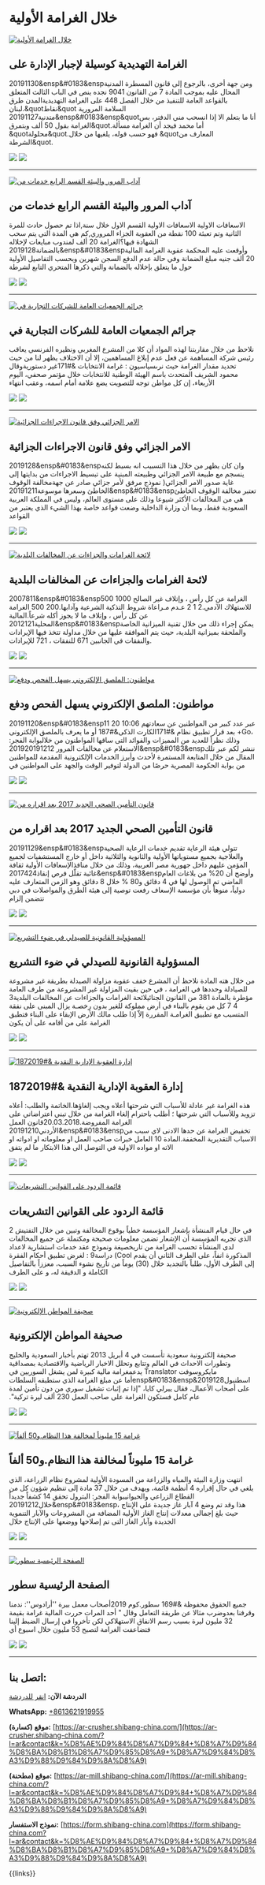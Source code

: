 # خلال الغرامة الأولية

<a href="https://swt.shibang-china.com/?n=lxq&l=ar&img&k=%D8%AE%D9%84%D8%A7%D9%84+%D8%A7%D9%84%D8%BA%D8%B1%D8%A7%D9%85%D8%A9+%D8%A7%D9%84%D8%A3%D9%88%D9%84%D9%8A%D8%A9" target="_blank">![خلال الغرامة الأولية](http://static.shibang-china.com/all-800x300/673.jpg)</a>

## الغرامة التهديدية كوسيلة لإجبار الإدارة على
20191130&ensp&#0183&enspومن جهة أخرى، بالرجوع إلى قانون المسطرة المدنية المحال عليه بموجب المادة 7 من القانون 9041 نجده ينص في الباب الثالث المتعلق بالقواعد العامة للتنفيذ من خلال الفصل 448 على الغرامة التهديديةالمدن طرق لبنان.&quotنقاط&quot السلامة المرورية متدنية20191127&ensp&#0183&ensp&quotأنا ما بتعلم الا إذا انسحب مني الدفتر، بس الغرامة بقول 50 ألف وبتمرق&quot.أما محمد فيجد أن الغرامة مسألة &quotمحلولة&quot.فهو حسب قوله، يلغيها من خلال &quotالمعارف من الشرطة&quot.


<a href="https://whatsapp.shibangsoft.com/WhatsApp.php" target="_blank" title="WhatsApp">![](http://static.shibang-china.com/icon/whatsapp.png)</a> <a href="https://swt.shibang-china.com/?n=lxq&l=ar&icon&k=%D8%AE%D9%84%D8%A7%D9%84+%D8%A7%D9%84%D8%BA%D8%B1%D8%A7%D9%85%D8%A9+%D8%A7%D9%84%D8%A3%D9%88%D9%84%D9%8A%D8%A9" target="_blank">![](http://static.shibang-china.com/icon/chat-ar.png)</a>

---

<a href="https://swt.shibang-china.com/?n=lxq&l=ar&img&k=%D8%AE%D9%84%D8%A7%D9%84+%D8%A7%D9%84%D8%BA%D8%B1%D8%A7%D9%85%D8%A9+%D8%A7%D9%84%D8%A3%D9%88%D9%84%D9%8A%D8%A9" target="_blank">![آداب المرور والبيئة القسم الرابع خدمات من](http://static.shibang-china.com/all-800x300/497.jpg)</a>

## آداب المرور والبيئة القسم الرابع خدمات من
الاسعافات الاولية الاسعافات الاولية القسم الاول خلال سنة,اذا تم حصول حادث للمرة الثانية وتم تعبئة 100 نقطة من العقوبة الجزاء المروري,كم هي المدة التي يتم سحب الشهادة فيها؟الغرامة 20 ألف لمندوب مبايعات لإخلاله بالضمانة2019128&ensp&#0183&enspوأوقعت عليه المحكمة عقوبة الغرامة المالية 20 ألف جنيه مبلغ الضمانة وفي حالة عدم الدفع السجن شهرين وبحسب التفاصيل الأولية حول ما يتعلق بإخلاله بالضمانة والتي ذكرها المتحري التابع لشرطة


<a href="https://whatsapp.shibangsoft.com/WhatsApp.php" target="_blank" title="WhatsApp">![](http://static.shibang-china.com/icon/whatsapp.png)</a> <a href="https://swt.shibang-china.com/?n=lxq&l=ar&icon&k=%D8%AE%D9%84%D8%A7%D9%84+%D8%A7%D9%84%D8%BA%D8%B1%D8%A7%D9%85%D8%A9+%D8%A7%D9%84%D8%A3%D9%88%D9%84%D9%8A%D8%A9" target="_blank">![](http://static.shibang-china.com/icon/chat-ar.png)</a>

---

<a href="https://swt.shibang-china.com/?n=lxq&l=ar&img&k=%D8%AE%D9%84%D8%A7%D9%84+%D8%A7%D9%84%D8%BA%D8%B1%D8%A7%D9%85%D8%A9+%D8%A7%D9%84%D8%A3%D9%88%D9%84%D9%8A%D8%A9" target="_blank">![جرائم الجمعيات العامة للشركات التجارية في](http://static.shibang-china.com/all-800x300/41.jpg)</a>

## جرائم الجمعيات العامة للشركات التجارية في
نلاحظ من خلال مقاربتنا لهذه المواد أن كلا من المشرع المغربي ونظيره الفرنسي يعاقب رئيس شركة المساهمة عن فعل عدم إبلاغ المساهمين، إلا أن الاختلاف يظهر لنا من حيث تحديد مقدار الغرامة حيث نرىسياسيون : غرامة الانتخابات &#171غير دستوريةوقال محمود الشريف المتحدث باسم الهيئة الوطنية للانتخابات خلال مؤتمر صحفي، اليوم الأربعاء، إن كل مواطن توجه للتصويت يضع علامة أمام اسمه، وعقب انتهاء


<a href="https://whatsapp.shibangsoft.com/WhatsApp.php" target="_blank" title="WhatsApp">![](http://static.shibang-china.com/icon/whatsapp.png)</a> <a href="https://swt.shibang-china.com/?n=lxq&l=ar&icon&k=%D8%AE%D9%84%D8%A7%D9%84+%D8%A7%D9%84%D8%BA%D8%B1%D8%A7%D9%85%D8%A9+%D8%A7%D9%84%D8%A3%D9%88%D9%84%D9%8A%D8%A9" target="_blank">![](http://static.shibang-china.com/icon/chat-ar.png)</a>

---

<a href="https://swt.shibang-china.com/?n=lxq&l=ar&img&k=%D8%AE%D9%84%D8%A7%D9%84+%D8%A7%D9%84%D8%BA%D8%B1%D8%A7%D9%85%D8%A9+%D8%A7%D9%84%D8%A3%D9%88%D9%84%D9%8A%D8%A9" target="_blank">![الامر الجزائي وفق قانون الاجراءات الجزائية](http://static.shibang-china.com/all-800x300/749.jpg)</a>

## الامر الجزائي وفق قانون الاجراءات الجزائية
2019128&ensp&#0183&enspوان كان يظهر من خلال هذا التسبيب انه بسيط لكنه ينسجم مع طبيعة الامر الجزائي وطبيعته المبنية على تبسيط الاجراءات من بدايتها إلى غاية صدور الامر الجزائي( نموذج مرفق لأمر جزائي صادر عن جهةمخالفة الوقوف الخاطئ وسعرها موسوعة20191211&ensp&#0183&enspتعتبر مخالفة الوقوف الخاطئ هي من المخالفات الأكثر شيوعا وذلك على مستوى العالم، وليس في المملكة العربية السعودية فقط، وبما أن وزارة الداخلية وضعت قواعد خاصة بهذا الشيء الذي يعتبر من القواعد


<a href="https://whatsapp.shibangsoft.com/WhatsApp.php" target="_blank" title="WhatsApp">![](http://static.shibang-china.com/icon/whatsapp.png)</a> <a href="https://swt.shibang-china.com/?n=lxq&l=ar&icon&k=%D8%AE%D9%84%D8%A7%D9%84+%D8%A7%D9%84%D8%BA%D8%B1%D8%A7%D9%85%D8%A9+%D8%A7%D9%84%D8%A3%D9%88%D9%84%D9%8A%D8%A9" target="_blank">![](http://static.shibang-china.com/icon/chat-ar.png)</a>

---

<a href="https://swt.shibang-china.com/?n=lxq&l=ar&img&k=%D8%AE%D9%84%D8%A7%D9%84+%D8%A7%D9%84%D8%BA%D8%B1%D8%A7%D9%85%D8%A9+%D8%A7%D9%84%D8%A3%D9%88%D9%84%D9%8A%D8%A9" target="_blank">![لائحة الغرامات والجزاءات عن المخالفات البلدية](http://static.shibang-china.com/all-800x300/297.jpg)</a>

## لائحة الغرامات والجزاءات عن المخالفات البلدية
2007811&ensp&#0183&ensp500 1000 الغرامة عن كل رأس ، وإتلاف غير الصالح للاستهلاك الآدمي.2 1 2 عـدم مـراعاة شروط التذكية الشرعية وآدابها.200 500 الغرامة عن كل رأس ، وإتلاف ما لا يجوز أكله شرعاً.المالية المحلية2012121&ensp&#0183&enspيمكن إجراء ذلك من خلال تقنية الميزانية الخاصة والملحقة بميزانية البلدية، حيث يتم الموافقة عليها من خلال مداولة تتخذ فيها الإيرادات والنفقات في الجانبين 671 للنفقات ، 721 للإيرادات.


<a href="https://whatsapp.shibangsoft.com/WhatsApp.php" target="_blank" title="WhatsApp">![](http://static.shibang-china.com/icon/whatsapp.png)</a> <a href="https://swt.shibang-china.com/?n=lxq&l=ar&icon&k=%D8%AE%D9%84%D8%A7%D9%84+%D8%A7%D9%84%D8%BA%D8%B1%D8%A7%D9%85%D8%A9+%D8%A7%D9%84%D8%A3%D9%88%D9%84%D9%8A%D8%A9" target="_blank">![](http://static.shibang-china.com/icon/chat-ar.png)</a>

---

<a href="https://swt.shibang-china.com/?n=lxq&l=ar&img&k=%D8%AE%D9%84%D8%A7%D9%84+%D8%A7%D9%84%D8%BA%D8%B1%D8%A7%D9%85%D8%A9+%D8%A7%D9%84%D8%A3%D9%88%D9%84%D9%8A%D8%A9" target="_blank">![مواطنون: الملصق الإلكتروني يسهل الفحص ودفع](http://static.shibang-china.com/all-800x300/1202.jpg)</a>

## مواطنون: الملصق الإلكتروني يسهل الفحص ودفع
20191120&ensp&#0183&ensp11 20 10:06 عبر عدد كبير من المواطنين عن سعادتهم بعد قرار تطبيق نظام &#171الكارت الذكى&#187 أو ما يعرف بالملصق الإلكترونى +Go، وذلك نظراً للعديد من المميزات والفوائد التى ساقها المواطنون من خلالبوابة الفجر: الاستعلام عن مخالفات المرور 201920191212&ensp&#0183&enspننشر لكم عبر تلك المقال من خلال المتابعة المستمرة لأحدث وأبرز الخدمات الإلكترونية المقدمة للمواطنين من بوابة الحكومة المصرية حرصًا من الدولة لتوفير الوقت والجهد على المواطنين في


<a href="https://whatsapp.shibangsoft.com/WhatsApp.php" target="_blank" title="WhatsApp">![](http://static.shibang-china.com/icon/whatsapp.png)</a> <a href="https://swt.shibang-china.com/?n=lxq&l=ar&icon&k=%D8%AE%D9%84%D8%A7%D9%84+%D8%A7%D9%84%D8%BA%D8%B1%D8%A7%D9%85%D8%A9+%D8%A7%D9%84%D8%A3%D9%88%D9%84%D9%8A%D8%A9" target="_blank">![](http://static.shibang-china.com/icon/chat-ar.png)</a>

---

<a href="https://swt.shibang-china.com/?n=lxq&l=ar&img&k=%D8%AE%D9%84%D8%A7%D9%84+%D8%A7%D9%84%D8%BA%D8%B1%D8%A7%D9%85%D8%A9+%D8%A7%D9%84%D8%A3%D9%88%D9%84%D9%8A%D8%A9" target="_blank">![قانون التأمين الصحي الجديد 2017 بعد اقراره من](http://static.shibang-china.com/all-800x300/990.jpg)</a>

## قانون التأمين الصحي الجديد 2017 بعد اقراره من
20191129&ensp&#0183&enspتتولي هيئة الرعاية تقديم خدمات الرعاية الصحية والعلاجية بجميع مستوياتها الأولية والثانوية والثلاثية داخل أو خارج المستشفيات لجميع المؤمن عليهم داخل جهورية مصر العربية، وذلك من خلال منافذالإسعافات الأولية ثقافة غائبة تقلّل فرص إنقاذ2017424&ensp&#0183&enspوأوضح أن 20% من بلاغات العام الماضي تم الوصول لها في 4 دقائق و80 % خلال 8 دقائق وهو الزمن المتعارف عليه دولياً، منوهاً بأن مؤسسة الإسعاف رفعت توصية إلى هيئة الطرق والمواصلات في دبي تتضمن إلزام


<a href="https://whatsapp.shibangsoft.com/WhatsApp.php" target="_blank" title="WhatsApp">![](http://static.shibang-china.com/icon/whatsapp.png)</a> <a href="https://swt.shibang-china.com/?n=lxq&l=ar&icon&k=%D8%AE%D9%84%D8%A7%D9%84+%D8%A7%D9%84%D8%BA%D8%B1%D8%A7%D9%85%D8%A9+%D8%A7%D9%84%D8%A3%D9%88%D9%84%D9%8A%D8%A9" target="_blank">![](http://static.shibang-china.com/icon/chat-ar.png)</a>

---

<a href="https://swt.shibang-china.com/?n=lxq&l=ar&img&k=%D8%AE%D9%84%D8%A7%D9%84+%D8%A7%D9%84%D8%BA%D8%B1%D8%A7%D9%85%D8%A9+%D8%A7%D9%84%D8%A3%D9%88%D9%84%D9%8A%D8%A9" target="_blank">![المسؤولية القانونية للصيدلي في ضوء التشريع](http://static.shibang-china.com/all-800x300/1210.jpg)</a>

## المسؤولية القانونية للصيدلي في ضوء التشريع
من خلال هته المادة نلاحظ أن المشرع خفف عقوبة مزاولة الصيدلة بطريقة غير مشروعة للصيادلة وحددها في الغرامة ، في حين بقيت المزاولة غير المشروعة من طرف العامة مؤطرة بالمادة 381 من القانون الجنائيلائحة الغرامات والجزاءات عن المخالفات البلدية3 4 7 كل من يقوم بالبناء في أرض مملوكة للغير بدون رخصـة يزال المبنى على نفقة المتسبب مع تطبيق الغرامـة المقررة إلاّ إذا طلب مالك الأرض الإبقاء على البناء فتطبق الغرامة على من أقامه على أن يكون


<a href="https://whatsapp.shibangsoft.com/WhatsApp.php" target="_blank" title="WhatsApp">![](http://static.shibang-china.com/icon/whatsapp.png)</a> <a href="https://swt.shibang-china.com/?n=lxq&l=ar&icon&k=%D8%AE%D9%84%D8%A7%D9%84+%D8%A7%D9%84%D8%BA%D8%B1%D8%A7%D9%85%D8%A9+%D8%A7%D9%84%D8%A3%D9%88%D9%84%D9%8A%D8%A9" target="_blank">![](http://static.shibang-china.com/icon/chat-ar.png)</a>

---

<a href="https://swt.shibang-china.com/?n=lxq&l=ar&img&k=%D8%AE%D9%84%D8%A7%D9%84+%D8%A7%D9%84%D8%BA%D8%B1%D8%A7%D9%85%D8%A9+%D8%A7%D9%84%D8%A3%D9%88%D9%84%D9%8A%D8%A9" target="_blank">![إدارة العقوبة الإدارية النقدية &#1872019](http://static.shibang-china.com/all-800x300/165.jpg)</a>

## إدارة العقوبة الإدارية النقدية &#1872019
هذه الغرامة غير عادلة للأسباب التي شرحتها أعلاه ويجب إلغاؤها.الخاتمة والطلب: أعلاه تزويد وللأسباب التي شرحتها ؛ أطلب باحترام إلغاء الغرامة من خلال تبني اعتراضاتي على الغرامة المفروضة.20.03.2018قانون العمل الأردني20191210&ensp&#0183&enspتخفيض الغرامة عن حدها الادنى لاي سبب من الاسباب التقديرية المخففة.المادة 10 العامل خبرات صاحب العمل او معلوماته او ادواته او الاته او مواده الاولية في التوصل الى هذا الابتكار ما لم يتفق


<a href="https://whatsapp.shibangsoft.com/WhatsApp.php" target="_blank" title="WhatsApp">![](http://static.shibang-china.com/icon/whatsapp.png)</a> <a href="https://swt.shibang-china.com/?n=lxq&l=ar&icon&k=%D8%AE%D9%84%D8%A7%D9%84+%D8%A7%D9%84%D8%BA%D8%B1%D8%A7%D9%85%D8%A9+%D8%A7%D9%84%D8%A3%D9%88%D9%84%D9%8A%D8%A9" target="_blank">![](http://static.shibang-china.com/icon/chat-ar.png)</a>

---

<a href="https://swt.shibang-china.com/?n=lxq&l=ar&img&k=%D8%AE%D9%84%D8%A7%D9%84+%D8%A7%D9%84%D8%BA%D8%B1%D8%A7%D9%85%D8%A9+%D8%A7%D9%84%D8%A3%D9%88%D9%84%D9%8A%D8%A9" target="_blank">![قائمة الردود على القوانين التشريعات](http://static.shibang-china.com/all-800x300/894.jpg)</a>

## قائمة الردود على القوانين التشريعات
2 في حال قيام المنشأة بإشعار المؤسسة خطياً بوقوع المخالفة وتبين من خلال التفتيش الذي تجريه المؤسسة أن الإشعار تضمن معلومات صحيحة ومكتملة عن جميع المخالفات لدى المنشأة تحسب الغرامة من تاريخصيغة ونموذج عقد خدمات استشارية لاعداد دراسة9 : لغرض تطبيق أحكام الفقرة (Cool المذكورة انفاً، على الطرف الثاني أن يقدم إلى الطرف الأول، طلباً بالتجديد خلال (30) يوماً من تاريخ نشوء السبب، معززاً بالتفاصيل الكاملة و الدقيقة له، و على الطرف


<a href="https://whatsapp.shibangsoft.com/WhatsApp.php" target="_blank" title="WhatsApp">![](http://static.shibang-china.com/icon/whatsapp.png)</a> <a href="https://swt.shibang-china.com/?n=lxq&l=ar&icon&k=%D8%AE%D9%84%D8%A7%D9%84+%D8%A7%D9%84%D8%BA%D8%B1%D8%A7%D9%85%D8%A9+%D8%A7%D9%84%D8%A3%D9%88%D9%84%D9%8A%D8%A9" target="_blank">![](http://static.shibang-china.com/icon/chat-ar.png)</a>

---

<a href="https://swt.shibang-china.com/?n=lxq&l=ar&img&k=%D8%AE%D9%84%D8%A7%D9%84+%D8%A7%D9%84%D8%BA%D8%B1%D8%A7%D9%85%D8%A9+%D8%A7%D9%84%D8%A3%D9%88%D9%84%D9%8A%D8%A9" target="_blank">![صحيفة المواطن الإلكترونية](http://static.shibang-china.com/all-800x300/286.jpg)</a>

## صحيفة المواطن الإلكترونية
‫صحيفة إلكترونية سعودية تأسست في 4 أبريل 2013 تهتم بأخبار السعودية والخليج وتطورات الاحداث في العالم وتتابع وتحلل الاخبار الرياضية والاقتصادية بمصداقية مايكروسوفت Translator يدعمغرامة مالية كبيرة لمن يشغل السوريين في اسطنبول2019128&ensp&#0183&enspأما عن مبلغ الغرامة الذي ستطبقه السلطات على أصحاب الأعمال، فقال ييرلي كايا، "إذا تم إثبات تشغيل سوري من دون تأمين لمدة عام كامل فستكون الغرامة على صاحب العمل 230 ألف ليرة تركية".


<a href="https://whatsapp.shibangsoft.com/WhatsApp.php" target="_blank" title="WhatsApp">![](http://static.shibang-china.com/icon/whatsapp.png)</a> <a href="https://swt.shibang-china.com/?n=lxq&l=ar&icon&k=%D8%AE%D9%84%D8%A7%D9%84+%D8%A7%D9%84%D8%BA%D8%B1%D8%A7%D9%85%D8%A9+%D8%A7%D9%84%D8%A3%D9%88%D9%84%D9%8A%D8%A9" target="_blank">![](http://static.shibang-china.com/icon/chat-ar.png)</a>

---

<a href="https://swt.shibang-china.com/?n=lxq&l=ar&img&k=%D8%AE%D9%84%D8%A7%D9%84+%D8%A7%D9%84%D8%BA%D8%B1%D8%A7%D9%85%D8%A9+%D8%A7%D9%84%D8%A3%D9%88%D9%84%D9%8A%D8%A9" target="_blank">![غرامة 15 مليوناً لمخالفة هذا النظام.و50 ألفاً](http://static.shibang-china.com/all-800x300/1331.jpg)</a>

## غرامة 15 مليوناً لمخالفة هذا النظام.و50 ألفاً
انتهت وزارة البيئة والمياه والزراعة من المسودة الأولية لمشروع نظام الزراعة، الذي يلغي في حال إقراره 4 أنظمة قائمة، ويهدف من خلال 37 مادة إلى تنظيم شؤون كل من القطاع الزراعي والحيوانيبوابة الفجر: البترول تحقق 14 كشفاً جديداً خلال20191212&ensp&#0183&enspهذا وقد تم وضع 4 آبار غاز جديدة على الإنتاج ، حيث بلغ إجمالى معدلات إنتاج الغاز الأولية المضافة من المشروعات والآبار التنموية الجديدة وآبار الغاز التى تم إصلاحها ووضعها على الإنتاج خلال


<a href="https://whatsapp.shibangsoft.com/WhatsApp.php" target="_blank" title="WhatsApp">![](http://static.shibang-china.com/icon/whatsapp.png)</a> <a href="https://swt.shibang-china.com/?n=lxq&l=ar&icon&k=%D8%AE%D9%84%D8%A7%D9%84+%D8%A7%D9%84%D8%BA%D8%B1%D8%A7%D9%85%D8%A9+%D8%A7%D9%84%D8%A3%D9%88%D9%84%D9%8A%D8%A9" target="_blank">![](http://static.shibang-china.com/icon/chat-ar.png)</a>

---

<a href="https://swt.shibang-china.com/?n=lxq&l=ar&img&k=%D8%AE%D9%84%D8%A7%D9%84+%D8%A7%D9%84%D8%BA%D8%B1%D8%A7%D9%85%D8%A9+%D8%A7%D9%84%D8%A3%D9%88%D9%84%D9%8A%D8%A9" target="_blank">![الصفحة الرئيسية سطور](http://static.shibang-china.com/all-800x300/87.jpg)</a>

## الصفحة الرئيسية سطور
جميع الحقوق محفوظة &#169 سطور.كوم 2019أصحاب معمل بيرة ''أرادوس'': ندمنا وقرفنا بعدوضرب مثالا عن طريقة التعامل وقال " أحد المرات حررت المالية غرامة بقيمة 32 مليون ليرة بسبب رسم الانفاق الاستهلاكي لكن تأخروا في إرسال الضبط إلينا فتضاعفت الغرامة لتصبح 53 مليون خلال اسبوع أي


<a href="https://whatsapp.shibangsoft.com/WhatsApp.php" target="_blank" title="WhatsApp">![](http://static.shibang-china.com/icon/whatsapp.png)</a> <a href="https://swt.shibang-china.com/?l=ar&icon&k=%D8%AE%D9%84%D8%A7%D9%84+%D8%A7%D9%84%D8%BA%D8%B1%D8%A7%D9%85%D8%A9+%D8%A7%D9%84%D8%A3%D9%88%D9%84%D9%8A%D8%A9" target="_blank">![](http://static.shibang-china.com/icon/chat-ar.png)</a>

---
## اتصل بنا:

**الدردشة الآن:** [انقر للدردشة](https://swt.shibang-china.com?l=ar&contact&k=%D8%AE%D9%84%D8%A7%D9%84+%D8%A7%D9%84%D8%BA%D8%B1%D8%A7%D9%85%D8%A9+%D8%A7%D9%84%D8%A3%D9%88%D9%84%D9%8A%D8%A9)

**WhatsApp:**  [+8613621919955](https://whatsapp.shibangsoft.com/WhatsApp.php)

**موقع (كسارة):** [https://ar-crusher.shibang-china.com/](https://ar-crusher.shibang-china.com/?l=ar&contact&k=%D8%AE%D9%84%D8%A7%D9%84+%D8%A7%D9%84%D8%BA%D8%B1%D8%A7%D9%85%D8%A9+%D8%A7%D9%84%D8%A3%D9%88%D9%84%D9%8A%D8%A9)

**موقع (مطحنة):** [https://ar-mill.shibang-china.com/](https://ar-mill.shibang-china.com/?l=ar&contact&k=%D8%AE%D9%84%D8%A7%D9%84+%D8%A7%D9%84%D8%BA%D8%B1%D8%A7%D9%85%D8%A9+%D8%A7%D9%84%D8%A3%D9%88%D9%84%D9%8A%D8%A9)

**نموذج الاستفسار:** [https://form.shibang-china.com](https://form.shibang-china.com?l=ar&contact&k=%D8%AE%D9%84%D8%A7%D9%84+%D8%A7%D9%84%D8%BA%D8%B1%D8%A7%D9%85%D8%A9+%D8%A7%D9%84%D8%A3%D9%88%D9%84%D9%8A%D8%A9)

{{links}}